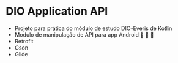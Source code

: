 # DIO Application API

- Projeto para prática do módulo de estudo DIO-Everis de Kotlin
- Modulo de manipulação de API para app Android :iphone: :robot: :rocket:
- Retrofit
- Gson
- Glide